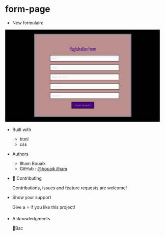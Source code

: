 # form-page
 - New formulaire



![The San Juan Mountains are beautiful](./img/form.PNG)



- Built with
    - html
    - css

- Authors 
    - Ilham Bouaik
    -  GitHub : [@bouaik ilham](https://github.com/)
- 🤝 Contributing
    
    Contributions, issues and feature requests are welcome!
- Show your support

    Give a ⭐️ if you like this project!
- Acknowledgments
 
    📝Bac


        
